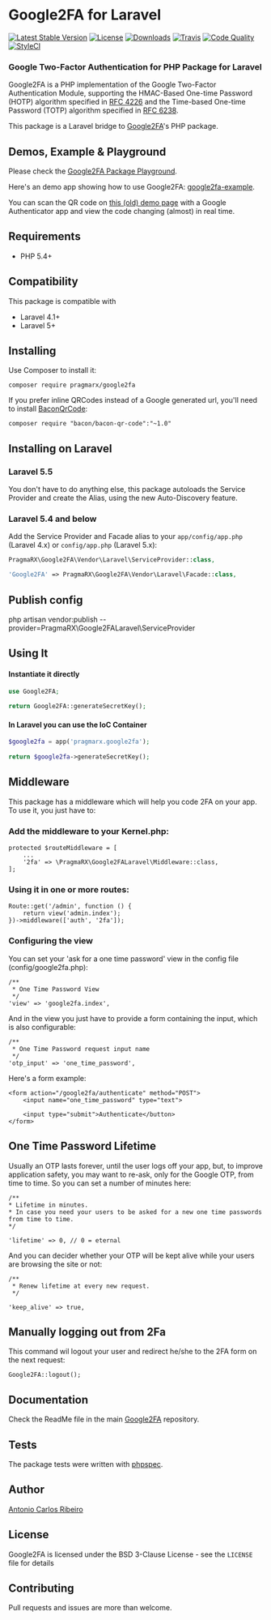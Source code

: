 # Google2FA for Laravel

[![Latest Stable Version](https://img.shields.io/packagist/v/pragmarx/google2fa-laravel.svg?style=flat-square)](https://packagist.org/packages/pragmarx/google2fa) [![License](https://img.shields.io/badge/license-BSD_3_Clause-brightgreen.svg?style=flat-square)](LICENSE) [![Downloads](https://img.shields.io/packagist/dt/pragmarx/google2fa-laravel.svg?style=flat-square)](https://packagist.org/packages/pragmarx/google2fa) [![Travis](https://img.shields.io/travis/antonioribeiro/google2fa-laravel.svg?style=flat-square)](https://travis-ci.org/antonioribeiro/google2fa) [![Code Quality](https://img.shields.io/scrutinizer/g/antonioribeiro/google2fa-laravel.svg?style=flat-square)](https://scrutinizer-ci.com/g/antonioribeiro/google2fa/?branch=master) [![StyleCI](https://styleci.io/repos/24296182/shield)](https://styleci.io/repos/24296182)

### Google Two-Factor Authentication for PHP Package for Laravel

Google2FA is a PHP implementation of the Google Two-Factor Authentication Module, supporting the HMAC-Based One-time Password (HOTP) algorithm specified in [RFC 4226](https://tools.ietf.org/html/rfc4226) and the Time-based One-time Password (TOTP) algorithm specified in [RFC 6238](https://tools.ietf.org/html/rfc6238).

This package is a Laravel bridge to [Google2FA](https://github.com/antonioribeiro/google2fa)'s PHP package.

## Demos, Example & Playground

Please check the [Google2FA Package Playground](https://pragmarx.com/google2fa). 

Here's an demo app showing how to use Google2FA: [google2fa-example](https://github.com/antonioribeiro/google2fa-example).

You can scan the QR code on [this (old) demo page](https://antoniocarlosribeiro.com/technology/google2fa) with a Google Authenticator app and view the code changing (almost) in real time.

## Requirements

- PHP 5.4+

## Compatibility

This package is compatible with

- Laravel 4.1+
- Laravel 5+

## Installing

Use Composer to install it:

    composer require pragmarx/google2fa

If you prefer inline QRCodes instead of a Google generated url, you'll need to install [BaconQrCode](https://github.com/Bacon/BaconQrCode):
  
    composer require "bacon/bacon-qr-code":"~1.0"

## Installing on Laravel

### Laravel 5.5

You don't have to do anything else, this package autoloads the Service Provider and create the Alias, using the new Auto-Discovery feature.

### Laravel 5.4 and below

Add the Service Provider and Facade alias to your `app/config/app.php` (Laravel 4.x) or `config/app.php` (Laravel 5.x):

```php
PragmaRX\Google2FA\Vendor\Laravel\ServiceProvider::class,

'Google2FA' => PragmaRX\Google2FA\Vendor\Laravel\Facade::class,
```

## Publish config

php artisan vendor:publish --provider=PragmaRX\\Google2FALaravel\\ServiceProvider

## Using It

#### Instantiate it directly

```php
use Google2FA;
    
return Google2FA::generateSecretKey();
```

#### In Laravel you can use the IoC Container

```php
$google2fa = app('pragmarx.google2fa');
    
return $google2fa->generateSecretKey();
```

## Middleware

This package has a middleware which will help you code 2FA on your app. To use it, you just have to:

### Add the middleware to your Kernel.php:

    protected $routeMiddleware = [
        ...
        '2fa' => \PragmaRX\Google2FALaravel\Middleware::class,
    ];

### Using it in one or more routes:

    Route::get('/admin', function () {
        return view('admin.index');
    })->middleware(['auth', '2fa']);

### Configuring the view

You can set your 'ask for a one time password' view in the config file (config/google2fa.php):

    /**
     * One Time Password View
     */
    'view' => 'google2fa.index',

And in the view you just have to provide a form containing the input, which is also configurable: 

    /**
     * One Time Password request input name
     */
    'otp_input' => 'one_time_password',

Here's a form example:

    <form action="/google2fa/authenticate" method="POST">
        <input name="one_time_password" type="text">
        
        <input type="submit">Authenticate</button>
    </form>

## One Time Password Lifetime

Usually an OTP lasts forever, until the user logs off your app, but, to improve application safety, you may want to re-ask, only for the Google OTP, from time to time. So you can set a number of minutes here:
  
    /**
    * Lifetime in minutes.
    * In case you need your users to be asked for a new one time passwords from time to time.
    */
    
    'lifetime' => 0, // 0 = eternal
 
And you can decider whether your OTP will be kept alive while your users are browsing the site or not: 

    /**
     * Renew lifetime at every new request.
     */

    'keep_alive' => true,

## Manually logging out from 2Fa

This command wil logout your user and redirect he/she to the 2FA form on the next request:

    Google2FA::logout();

## Documentation

Check the ReadMe file in the main [Google2FA](https://github.com/antonioribeiro/google2fa) repository.
 
## Tests

The package tests were written with [phpspec](http://www.phpspec.net/en/latest/).

## Author

[Antonio Carlos Ribeiro](http://twitter.com/iantonioribeiro)

## License

Google2FA is licensed under the BSD 3-Clause License - see the `LICENSE` file for details

## Contributing

Pull requests and issues are more than welcome.
